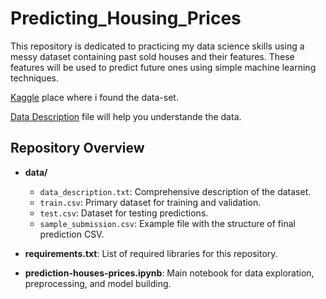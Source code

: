# Predicting_Housing_Prices
 This repository is dedicated to practicing my data science skills using a messy dataset containing past sold houses and their features. These features will be used to predict future ones using simple machine learning techniques.

[Kaggle](https://www.kaggle.com/competitions/house-prices-advanced-regression-techniques/overview) place where i found the data-set.

[Data Description](https://github.com/codewithawr/Predicting_Housing_Prices/blob/main/Data_Explaing.md) file will help you understande the data.

## Repository Overview

- **data/**
    - `data_description.txt`: Comprehensive description of the dataset.
    - `train.csv`: Primary dataset for training and validation.
    - `test.csv`: Dataset for testing predictions.
    - `sample_submission.csv`: Example file with the structure of final prediction CSV.

- **requirements.txt**: List of required libraries for this repository.
- **prediction-houses-prices.ipynb**: Main notebook for data exploration, preprocessing, and model building.

